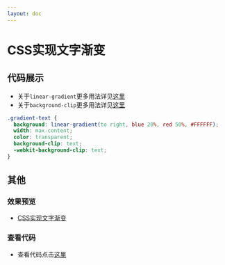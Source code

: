 ```yaml
---
layout: doc
---
```


# CSS实现文字渐变

## 代码展示

- 关于`linear-gradient`更多用法详见[这里](https://developer.mozilla.org/en-US/docs/Web/CSS/gradient/linear-gradient)
- 关于`background-clip`更多用法详见[这里](https://developer.mozilla.org/zh-CN/docs/Web/CSS/background-clip)

```css
.gradient-text {
  background: linear-gradient(to right, blue 20%, red 50%, #FFFFFF);
  width: max-content;
  color: transparent;
  background-clip: text;
  -webkit-background-clip: text;
}
```

## 其他

### 效果预览

- [CSS实现文字渐变](https://mx52jing.github.io/Notes/css-related/CSS实现文字渐变/index.html)

### 查看代码

- 查看代码点击[这里](https://github.com/mx52jing/Notes/blob/master/css-related/CSS%E5%AE%9E%E7%8E%B0%E6%96%87%E5%AD%97%E6%B8%90%E5%8F%98/index.html)
 